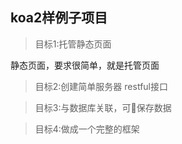 ## koa2样例子项目
> 目标1:托管静态页面

  静态页面，要求很简单，就是托管页面

> 目标2:创建简单服务器 restful接口


> 目标3:与数据库关联，可保存数据


> 目标4:做成一个完整的框架
